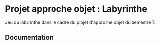 # Projet approche objet : Labyrinthe

Jeu du labyrinthe dans le cadre du projet d'approche objet du Semestre 7.

## Documentation